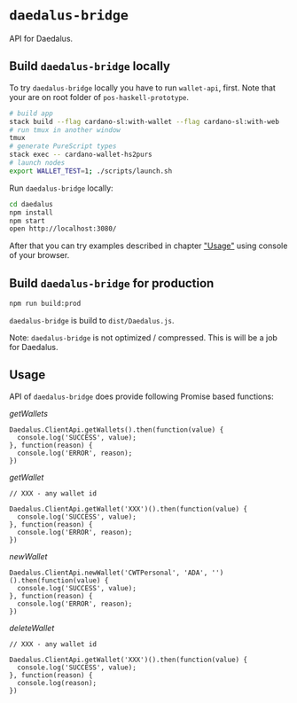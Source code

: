 # `daedalus-bridge`

API for Daedalus.


## Build `daedalus-bridge` locally

To try `daedalus-bridge` locally you have to run `wallet-api`, first. Note that your are on root folder of `pos-haskell-prototype`.

```bash
# build app
stack build --flag cardano-sl:with-wallet --flag cardano-sl:with-web
# run tmux in another window
tmux
# generate PureScript types
stack exec -- cardano-wallet-hs2purs
# launch nodes
export WALLET_TEST=1; ./scripts/launch.sh
```

Run `daedalus-bridge` locally:

```bash
cd daedalus
npm install
npm start
open http://localhost:3080/
```

After that you can try examples described in chapter ["Usage"](#Usage) using console of your browser.


## Build `daedalus-bridge` for production

```bash
npm run build:prod
```

`daedalus-bridge` is build to `dist/Daedalus.js`.

Note: `daedalus-bridge` is not optimized / compressed. This is will be a job for Daedalus.


## Usage

API of `daedalus-bridge` does provide following Promise based functions:

_getWallets_

```
Daedalus.ClientApi.getWallets().then(function(value) {
  console.log('SUCCESS', value);
}, function(reason) {
  console.log('ERROR', reason);
})
```


_getWallet_

```
// XXX - any wallet id

Daedalus.ClientApi.getWallet('XXX')().then(function(value) {
  console.log('SUCCESS', value);
}, function(reason) {
  console.log('ERROR', reason);
})
```


_newWallet_

```
Daedalus.ClientApi.newWallet('CWTPersonal', 'ADA', '')().then(function(value) {
  console.log('SUCCESS', value);
}, function(reason) {
  console.log('ERROR', reason);
})
```


_deleteWallet_

```
// XXX - any wallet id

Daedalus.ClientApi.getWallet('XXX')().then(function(value) {
  console.log('SUCCESS', value);
}, function(reason) {
  console.log(reason);
})
```
